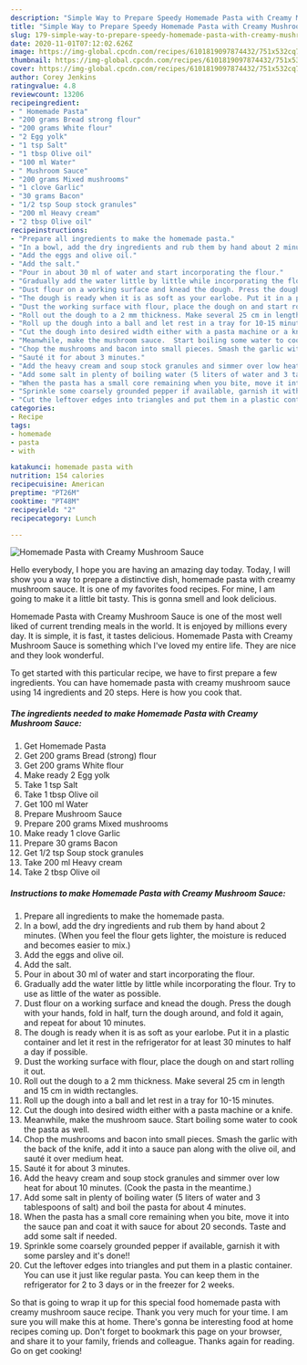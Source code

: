 ```yaml
---
description: "Simple Way to Prepare Speedy Homemade Pasta with Creamy Mushroom Sauce"
title: "Simple Way to Prepare Speedy Homemade Pasta with Creamy Mushroom Sauce"
slug: 179-simple-way-to-prepare-speedy-homemade-pasta-with-creamy-mushroom-sauce
date: 2020-11-01T07:12:02.626Z
image: https://img-global.cpcdn.com/recipes/6101819097874432/751x532cq70/homemade-pasta-with-creamy-mushroom-sauce-recipe-main-photo.jpg
thumbnail: https://img-global.cpcdn.com/recipes/6101819097874432/751x532cq70/homemade-pasta-with-creamy-mushroom-sauce-recipe-main-photo.jpg
cover: https://img-global.cpcdn.com/recipes/6101819097874432/751x532cq70/homemade-pasta-with-creamy-mushroom-sauce-recipe-main-photo.jpg
author: Corey Jenkins
ratingvalue: 4.8
reviewcount: 13206
recipeingredient:
- " Homemade Pasta"
- "200 grams Bread strong flour"
- "200 grams White flour"
- "2 Egg yolk"
- "1 tsp Salt"
- "1 tbsp Olive oil"
- "100 ml Water"
- " Mushroom Sauce"
- "200 grams Mixed mushrooms"
- "1 clove Garlic"
- "30 grams Bacon"
- "1/2 tsp Soup stock granules"
- "200 ml Heavy cream"
- "2 tbsp Olive oil"
recipeinstructions:
- "Prepare all ingredients to make the homemade pasta."
- "In a bowl, add the dry ingredients and rub them by hand about 2 minutes.  (When you feel the flour gets lighter, the moisture is reduced and becomes easier to mix.)"
- "Add the eggs and olive oil."
- "Add the salt."
- "Pour in about 30 ml of water and start incorporating the flour."
- "Gradually add the water little by little while incorporating the flour.  Try to use as little of the water as possible."
- "Dust flour on a working surface and knead the dough. Press the dough with your hands, fold in half, turn the dough around, and fold it again, and repeat for about 10 minutes."
- "The dough is ready when it is as soft as your earlobe. Put it in a plastic container and let it rest in the refrigerator for at least 30 minutes to half a day if possible."
- "Dust the working surface with flour, place the dough on and start rolling it out."
- "Roll out the dough to a 2 mm thickness. Make several 25 cm in length and 15 cm in width rectangles."
- "Roll up the dough into a ball and let rest in a tray for 10-15 minutes."
- "Cut the dough into desired width either with a pasta machine or a knife."
- "Meanwhile, make the mushroom sauce.  Start boiling some water to cook the pasta as well."
- "Chop the mushrooms and bacon into small pieces. Smash the garlic with the back of the knife, add it into a sauce pan along with the olive oil, and sauté it over medium heat."
- "Sauté it for about 3 minutes."
- "Add the heavy cream and soup stock granules and simmer over low heat for about 10 minutes.  (Cook the pasta in the meantime.)"
- "Add some salt in plenty of boiling water (5 liters of water and 3 tablespoons of salt) and boil the pasta for about 4 minutes."
- "When the pasta has a small core remaining when you bite, move it into the sauce pan and coat it with sauce for about 20 seconds. Taste and add some salt if needed."
- "Sprinkle some coarsely grounded pepper if available, garnish it with some parsley and it&#39;s done!!"
- "Cut the leftover edges into triangles and put them in a plastic container.  You can use it just like regular pasta. You can keep them in the refrigerator for 2 to 3 days or in the freezer for 2 weeks."
categories:
- Recipe
tags:
- homemade
- pasta
- with

katakunci: homemade pasta with 
nutrition: 154 calories
recipecuisine: American
preptime: "PT26M"
cooktime: "PT48M"
recipeyield: "2"
recipecategory: Lunch

---
```



![Homemade Pasta with Creamy Mushroom Sauce](https://img-global.cpcdn.com/recipes/6101819097874432/751x532cq70/homemade-pasta-with-creamy-mushroom-sauce-recipe-main-photo.jpg)

Hello everybody, I hope you are having an amazing day today. Today, I will show you a way to prepare a distinctive dish, homemade pasta with creamy mushroom sauce. It is one of my favorites food recipes. For mine, I am going to make it a little bit tasty. This is gonna smell and look delicious.



Homemade Pasta with Creamy Mushroom Sauce is one of the most well liked of current trending meals in the world. It is enjoyed by millions every day. It is simple, it is fast, it tastes delicious. Homemade Pasta with Creamy Mushroom Sauce is something which I've loved my entire life. They are nice and they look wonderful.


To get started with this particular recipe, we have to first prepare a few ingredients. You can have homemade pasta with creamy mushroom sauce using 14 ingredients and 20 steps. Here is how you cook that.

<!--inarticleads1-->

##### The ingredients needed to make Homemade Pasta with Creamy Mushroom Sauce:

1. Get  Homemade Pasta
1. Get 200 grams Bread (strong) flour
1. Get 200 grams White flour
1. Make ready 2 Egg yolk
1. Take 1 tsp Salt
1. Take 1 tbsp Olive oil
1. Get 100 ml Water
1. Prepare  Mushroom Sauce
1. Prepare 200 grams Mixed mushrooms
1. Make ready 1 clove Garlic
1. Prepare 30 grams Bacon
1. Get 1/2 tsp Soup stock granules
1. Take 200 ml Heavy cream
1. Take 2 tbsp Olive oil




<!--inarticleads2-->

##### Instructions to make Homemade Pasta with Creamy Mushroom Sauce:

1. Prepare all ingredients to make the homemade pasta.
1. In a bowl, add the dry ingredients and rub them by hand about 2 minutes.  (When you feel the flour gets lighter, the moisture is reduced and becomes easier to mix.)
1. Add the eggs and olive oil.
1. Add the salt.
1. Pour in about 30 ml of water and start incorporating the flour.
1. Gradually add the water little by little while incorporating the flour.  Try to use as little of the water as possible.
1. Dust flour on a working surface and knead the dough. Press the dough with your hands, fold in half, turn the dough around, and fold it again, and repeat for about 10 minutes.
1. The dough is ready when it is as soft as your earlobe. Put it in a plastic container and let it rest in the refrigerator for at least 30 minutes to half a day if possible.
1. Dust the working surface with flour, place the dough on and start rolling it out.
1. Roll out the dough to a 2 mm thickness. Make several 25 cm in length and 15 cm in width rectangles.
1. Roll up the dough into a ball and let rest in a tray for 10-15 minutes.
1. Cut the dough into desired width either with a pasta machine or a knife.
1. Meanwhile, make the mushroom sauce.  Start boiling some water to cook the pasta as well.
1. Chop the mushrooms and bacon into small pieces. Smash the garlic with the back of the knife, add it into a sauce pan along with the olive oil, and sauté it over medium heat.
1. Sauté it for about 3 minutes.
1. Add the heavy cream and soup stock granules and simmer over low heat for about 10 minutes.  (Cook the pasta in the meantime.)
1. Add some salt in plenty of boiling water (5 liters of water and 3 tablespoons of salt) and boil the pasta for about 4 minutes.
1. When the pasta has a small core remaining when you bite, move it into the sauce pan and coat it with sauce for about 20 seconds. Taste and add some salt if needed.
1. Sprinkle some coarsely grounded pepper if available, garnish it with some parsley and it&#39;s done!!
1. Cut the leftover edges into triangles and put them in a plastic container.  You can use it just like regular pasta. You can keep them in the refrigerator for 2 to 3 days or in the freezer for 2 weeks.




So that is going to wrap it up for this special food homemade pasta with creamy mushroom sauce recipe. Thank you very much for your time. I am sure you will make this at home. There's gonna be interesting food at home recipes coming up. Don't forget to bookmark this page on your browser, and share it to your family, friends and colleague. Thanks again for reading. Go on get cooking!
